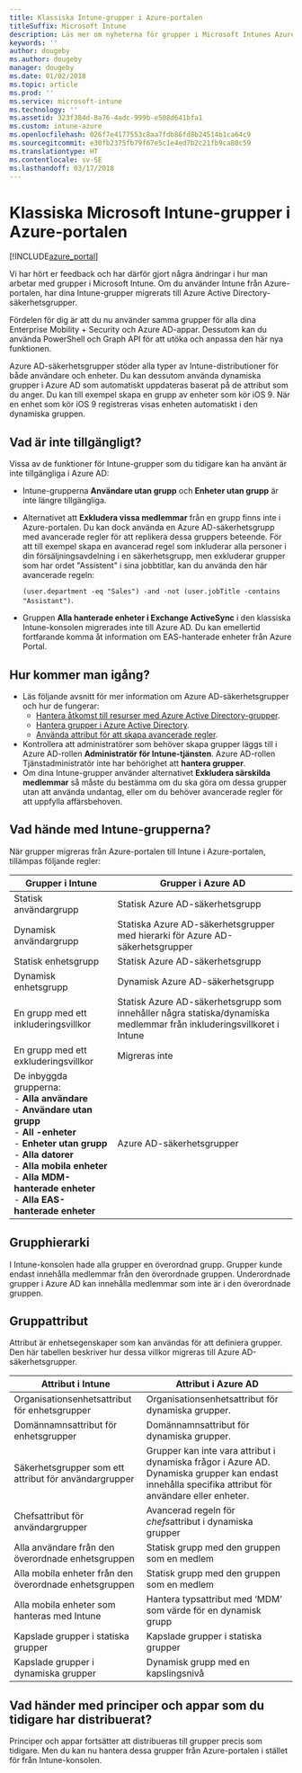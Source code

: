 ```yaml
---
title: Klassiska Intune-grupper i Azure-portalen
titleSuffix: Microsoft Intune
description: Läs mer om nyheterna för grupper i Microsoft Intunes Azure-portal.
keywords: ''
author: dougeby
ms.author: dougeby
manager: dougeby
ms.date: 01/02/2018
ms.topic: article
ms.prod: ''
ms.service: microsoft-intune
ms.technology: ''
ms.assetid: 323f384d-8a76-4adc-999b-e508d641bfa1
ms.custom: intune-azure
ms.openlocfilehash: 026f7e4177553c8aa7fdb86fd8b24514b1ca64c9
ms.sourcegitcommit: e30fb2375fb79f67e5c1e4ed7b2c21fb9ca80c59
ms.translationtype: HT
ms.contentlocale: sv-SE
ms.lasthandoff: 03/17/2018
---
```

# <a name="microsoft-intune-classic-groups-in-the-azure-portal"></a>Klassiska Microsoft Intune-grupper i Azure-portalen

[!INCLUDE[azure_portal](./includes/azure_portal.md)]

Vi har hört er feedback och har därför gjort några ändringar i hur man arbetar med grupper i Microsoft Intune.
Om du använder Intune från Azure-portalen, har dina Intune-grupper migrerats till Azure Active Directory-säkerhetsgrupper.

Fördelen för dig är att du nu använder samma grupper för alla dina Enterprise Mobility + Security och Azure AD-appar. Dessutom kan du använda PowerShell och Graph API för att utöka och anpassa den här nya funktionen.

Azure AD-säkerhetsgrupper stöder alla typer av Intune-distributioner för både användare och enheter. Du kan dessutom använda dynamiska grupper i Azure AD som automatiskt uppdateras baserat på de attribut som du anger. Du kan till exempel skapa en grupp av enheter som kör iOS 9. När en enhet som kör iOS 9 registreras visas enheten automatiskt i den dynamiska gruppen.

## <a name="what-is-not-available"></a>Vad är inte tillgängligt?

Vissa av de funktioner för Intune-grupper som du tidigare kan ha använt är inte tillgängliga i Azure AD:

- Intune-grupperna **Användare utan grupp** och **Enheter utan grupp** är inte längre tillgängliga.
- Alternativet att **Exkludera vissa medlemmar** från en grupp finns inte i Azure-portalen. Du kan dock använda en Azure AD-säkerhetsgrupp med avancerade regler för att replikera dessa gruppers beteende. För att till exempel skapa en avancerad regel som inkluderar alla personer i din försäljningsavdelning i en säkerhetsgrupp, men exkluderar grupper som har ordet "Assistent" i sina jobbtitlar, kan du använda den här avancerade regeln:

  `(user.department -eq "Sales") -and -not (user.jobTitle -contains "Assistant")`.
- Gruppen **Alla hanterade enheter i Exchange ActiveSync** i den klassiska Intune-konsolen migrerades inte till Azure AD. Du kan emellertid fortfarande komma åt information om EAS-hanterade enheter från Azure Portal.

## <a name="how-to-get-started"></a>Hur kommer man igång?

- Läs följande avsnitt för mer information om Azure AD-säkerhetsgrupper och hur de fungerar:
    -  [Hantera åtkomst till resurser med Azure Active Directory-grupper](https://azure.microsoft.com/documentation/articles/active-directory-manage-groups/).
    -  [Hantera grupper i Azure Active Directory](https://azure.microsoft.com/documentation/articles/active-directory-accessmanagement-manage-groups/).
    -  [Använda attribut för att skapa avancerade regler](https://azure.microsoft.com/documentation/articles/active-directory-accessmanagement-groups-with-advanced-rules/).
-  Kontrollera att administratörer som behöver skapa grupper läggs till i Azure AD-rollen **Administratör för Intune-tjänsten**. Azure AD-rollen Tjänstadministratör inte har behörighet att **hantera grupper**.
-  Om dina Intune-grupper använder alternativet **Exkludera särskilda medlemmar** så måste du bestämma om du ska göra om dessa grupper utan att använda undantag, eller om du behöver avancerade regler för att uppfylla affärsbehoven.


## <a name="what-happened-to-intune-groups"></a>Vad hände med Intune-grupperna?
När grupper migreras från Azure-portalen till Intune i Azure-portalen, tillämpas följande regler:

| Grupper i Intune|Grupper i Azure AD|
|-----------------------------------------------------------------------|-------------------------------------------------------------|
|Statisk användargrupp|Statisk Azure AD-säkerhetsgrupp|
|Dynamisk användargrupp|Statiska Azure AD-säkerhetsgrupper med hierarki för Azure AD-säkerhetsgrupper|
|Statisk enhetsgrupp|Statisk Azure AD-säkerhetsgrupp|
|Dynamisk enhetsgrupp|Dynamisk Azure AD-säkerhetsgrupp|
|En grupp med ett inkluderingsvillkor|Statisk Azure AD-säkerhetsgrupp som innehåller några statiska/dynamiska medlemmar från inkluderingsvillkoret i Intune|
|En grupp med ett exkluderingsvillkor|Migreras inte|
|De inbyggda grupperna:<br>- **Alla användare**<br>- **Användare utan grupp**<br>- **All -enheter**<br>- **Enheter utan grupp**<br>- **Alla datorer**<br>- **Alla mobila enheter**<br>- **Alla MDM-hanterade enheter**<br>- **Alla EAS-hanterade enheter**|Azure AD-säkerhetsgrupper|

## <a name="group-hierarchy"></a>Grupphierarki

I Intune-konsolen hade alla grupper en överordnad grupp. Grupper kunde endast innehålla medlemmar från den överordnade gruppen. Underordnade grupper i Azure AD kan innehålla medlemmar som inte är i den överordnade gruppen.

## <a name="group-attributes"></a>Gruppattribut
Attribut är enhetsegenskaper som kan användas för att definiera grupper. Den här tabellen beskriver hur dessa villkor migreras till Azure AD-säkerhetsgrupper.

| Attribut i Intune|Attribut i Azure AD|
|-----------------------------------------------------------------------|-------------------------------------------------------------|
|Organisationsenhetsattribut för enhetsgrupper|Organisationsenhetsattribut för dynamiska grupper.|
|Domännamnsattribut för enhetsgrupper|Domännamnsattribut för dynamiska grupper.|
|Säkerhetsgrupper som ett attribut för användargrupper|Grupper kan inte vara attribut i dynamiska frågor i Azure AD. Dynamiska grupper kan endast innehålla specifika attribut för användare eller enheter.|
|Chefsattribut för användargrupper|Avancerad regeln för *chefs*attribut i dynamiska grupper|
|Alla användare från den överordnade enhetsgruppen|Statisk grupp med den gruppen som en medlem|
|Alla mobila enheter från den överordnade enhetsgruppen|Statisk grupp med den gruppen som en medlem|
|Alla mobila enheter som hanteras med Intune|Hantera typsattribut med ‘MDM’ som värde för en dynamisk grupp|
|Kapslade grupper i statiska grupper |Kapslade grupper i statiska grupper|
|Kapslade grupper i dynamiska grupper|Dynamisk grupp med en kapslingsnivå|

## <a name="what-happens-to-policies-and-apps-you-previously-deployed"></a>Vad händer med principer och appar som du tidigare har distribuerat?

Principer och appar fortsätter att distribueras till grupper precis som tidigare. Men du kan nu hantera dessa grupper från Azure-portalen i stället för från Intune-konsolen.
